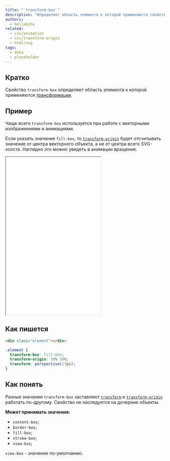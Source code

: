 ```yaml
---
title: "`transform-box`"
description: "Определяет область элемента к которой применяются свойства трансформации."
authors:
  - bellabzhu
related:
  - css/animation
  - css/transform-origin
  - html/svg
tags:
  - doka
  - placeholder
---
```


## Кратко

Свойство `transform-box` определяет область элемента к которой применяются [трансформации](/css/transform/).

## Пример

Чаще всего `transform-box` используется при работе с векторными изображениями и анимациями.

Если указать значение `fill-box`, то [`transform-origin`](/css/transform-origin/) будет отсчитывать значение от центра векторного объекта, а не от центра всего SVG-холста. Наглядно это можно увидеть в анимации вращения.

<iframe title="Демонстрация свойства transform-box" src="demos/" height="500"></iframe>

## Как пишется

```html
<div class="element"></div>
```

```css
.element {
  transform-box: fill-box;
  transform-origin: 50% 50%;
  transform: perspective(17px);
}
```

## Как понять

Разные значения `transform-box` заставляют [`transform`](/css/transform/) и [`transform-origin`](/css/transform-origin/) работать по-другому. Свойство не наследуется на дочерние объекты.

**Может принимать значения:**

- `content-box`;
- `border-box`;
- `fill-box`;
- `stroke-box`;
- `view-box`;

`view-box` - значение по-умолчанию.
